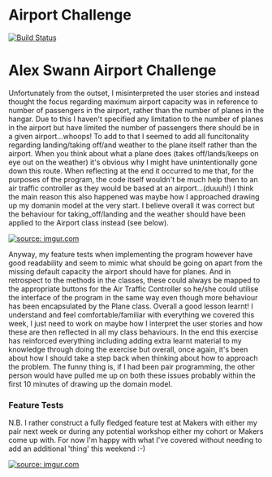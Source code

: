 Airport Challenge
=================
 
[![Build Status](https://travis-ci.org/Alex-Swann/airport_challenge.svg?branch=master)](https://travis-ci.org/Alex-Swann/airport_challenge)

# Alex Swann Airport Challenge

Unfortunately from the outset, I misinterpreted the user stories and instead thought the focus regarding maximum airport capacity was in reference to number of passengers in the airport, rather than the number of planes in the hangar. Due to this I haven't specified any limitation to the number of planes in the airport but have limited the number of passengers there should be in a given airport...whoops! To add to that I seemed to add all funcitonality regarding landing/taking off/and weather to the plane itself rather than the airport. When you think about what a plane does (takes off/lands/keeps on eye out on the weather) it's obvious why I might have unintentionally gone down this route. When reflecting at the end it occurred to me that, for the purposes of the program, the code itself wouldn't be much help then to an air traffic controller as they would be based at an airport...(duuuh!) I think the main reason this also happened was maybe how I approached drawing up my domanin model at the very start. I believe overall it was correct but the behaviour for taking_off/landing and the weather should have been applied to the Airport class instead (see below).

<a href="http://imgur.com/fQrgIqu"><img src="http://i.imgur.com/fQrgIqu.png" title="source: imgur.com" /></a>

Anyway, my feature tests when implementing the program however have good readability and seem to mimic what should be going on apart from the missing default capacity the airport should have for planes. And in retrospect to the methods in the classes, these could always be mapped to the appropriate buttons for the Air Traffic Controller so he/she could utilise the interface of the program in the same way even though more behaviour has been encapsulated by the Plane class. Overall a good lesson learnt! I understand and feel comfortable/familiar with everything we covered this week, I just need to work on maybe how I interpret the user stories and how these are then reflected in all my class behaviours. In the end this exercise has reinforced everything including adding extra learnt material to my knowledge through doing the exercise but overall, once again, it's been about how I should take a step back when thinking about how to approach the problem. The funny thing is, if I had been pair programming, the other person would have pulled me up on both these issues probably within the first 10 minutes of drawing up the domain model.

### Feature Tests
N.B. I rather construct a fully fledged feature test at Makers with either my pair next week or during any potential workshop either my cohort or Makers come up with. For now I'm happy with what I've covered without needing to add an additional 'thing' this weekend :-)

<a href="http://imgur.com/qsrH0e4"><img src="http://i.imgur.com/qsrH0e4.png" title="source: imgur.com" /></a>
